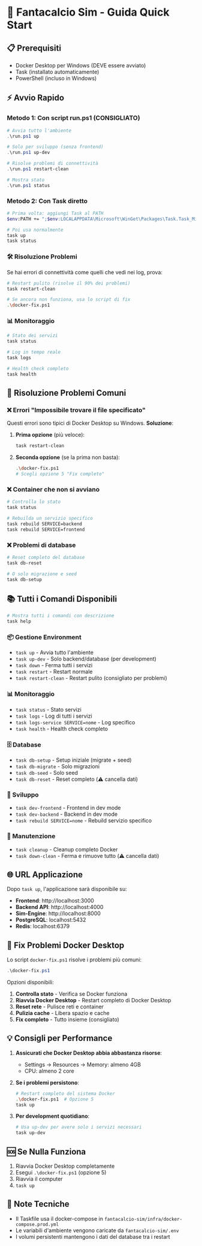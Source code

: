# 🚀 Fantacalcio Sim - Guida Quick Start

## 📋 Prerequisiti
- Docker Desktop per Windows (DEVE essere avviato)
- Task (installato automaticamente)
- PowerShell (incluso in Windows)

## ⚡ Avvio Rapido

### Metodo 1: Con script run.ps1 (CONSIGLIATO)
```powershell
# Avvia tutto l'ambiente
.\run.ps1 up

# Solo per sviluppo (senza frontend)
.\run.ps1 up-dev

# Risolve problemi di connettività
.\run.ps1 restart-clean

# Mostra stato
.\run.ps1 status
```

### Metodo 2: Con Task diretto
```bash
# Prima volta: aggiungi Task al PATH
$env:PATH += ";$env:LOCALAPPDATA\Microsoft\WinGet\Packages\Task.Task_Microsoft.Winget.Source_8wekyb3d8bbwe"

# Poi usa normalmente
task up
task status
```

### 🛠️ Risoluzione Problemi

Se hai errori di connettività come quelli che vedi nei log, prova:

```bash
# Restart pulito (risolve il 90% dei problemi)
task restart-clean

# Se ancora non funziona, usa lo script di fix
.\docker-fix.ps1
```

### 📊 Monitoraggio

```bash
# Stato dei servizi
task status

# Log in tempo reale
task logs

# Health check completo
task health
```

## 🔧 Risoluzione Problemi Comuni

### ❌ Errori "Impossibile trovare il file specificato"

Questi errori sono tipici di Docker Desktop su Windows. **Soluzione**:

1. **Prima opzione** (più veloce):
   ```bash
   task restart-clean
   ```

2. **Seconda opzione** (se la prima non basta):
   ```bash
   .\docker-fix.ps1
   # Scegli opzione 5 "Fix completo"
   ```

### ❌ Container che non si avviano

```bash
# Controlla lo stato
task status

# Rebuilda un servizio specifico
task rebuild SERVICE=backend
task rebuild SERVICE=frontend
```

### ❌ Problemi di database

```bash
# Reset completo del database
task db-reset

# O solo migrazione e seed
task db-setup
```

## 📚 Tutti i Comandi Disponibili

```bash
# Mostra tutti i comandi con descrizione
task help
```

### 📦 Gestione Environment
- `task up` - Avvia tutto l'ambiente
- `task up-dev` - Solo backend/database (per development)
- `task down` - Ferma tutti i servizi
- `task restart` - Restart normale
- `task restart-clean` - Restart pulito (consigliato per problemi)

### 📊 Monitoraggio
- `task status` - Stato servizi
- `task logs` - Log di tutti i servizi
- `task logs-service SERVICE=nome` - Log specifico
- `task health` - Health check completo

### 🗄️ Database
- `task db-setup` - Setup iniziale (migrate + seed)
- `task db-migrate` - Solo migrazioni
- `task db-seed` - Solo seed
- `task db-reset` - Reset completo (⚠️ cancella dati)

### 🔧 Sviluppo
- `task dev-frontend` - Frontend in dev mode
- `task dev-backend` - Backend in dev mode
- `task rebuild SERVICE=nome` - Rebuild servizio specifico

### 🧹 Manutenzione
- `task cleanup` - Cleanup completo Docker
- `task down-clean` - Ferma e rimuove tutto (⚠️ cancella dati)

## 🌐 URL Applicazione

Dopo `task up`, l'applicazione sarà disponibile su:

- **Frontend**: http://localhost:3000
- **Backend API**: http://localhost:4000
- **Sim-Engine**: http://localhost:8000
- **PostgreSQL**: localhost:5432
- **Redis**: localhost:6379

## 🚨 Fix Problemi Docker Desktop

Lo script `docker-fix.ps1` risolve i problemi più comuni:

```powershell
.\docker-fix.ps1
```

Opzioni disponibili:
1. **Controlla stato** - Verifica se Docker funziona
2. **Riavvia Docker Desktop** - Restart completo di Docker Desktop
3. **Reset rete** - Pulisce reti e container
4. **Pulizia cache** - Libera spazio e cache
5. **Fix completo** - Tutto insieme (consigliato)

## 💡 Consigli per Performance

1. **Assicurati che Docker Desktop abbia abbastanza risorse**:
   - Settings → Resources → Memory: almeno 4GB
   - CPU: almeno 2 core

2. **Se i problemi persistono**:
   ```bash
   # Restart completo del sistema Docker
   .\docker-fix.ps1  # Opzione 5
   task up
   ```

3. **Per development quotidiano**:
   ```bash
   # Usa up-dev per avere solo i servizi necessari
   task up-dev
   ```

## 🆘 Se Nulla Funziona

1. Riavvia Docker Desktop completamente
2. Esegui `.\docker-fix.ps1` (opzione 5)
3. Riavvia il computer
4. `task up`

## 📝 Note Tecniche

- Il Taskfile usa il docker-compose in `fantacalcio-sim/infra/docker-compose.prod.yml`
- Le variabili d'ambiente vengono caricate da `fantacalcio-sim/.env`
- I volumi persistenti mantengono i dati del database tra i restart